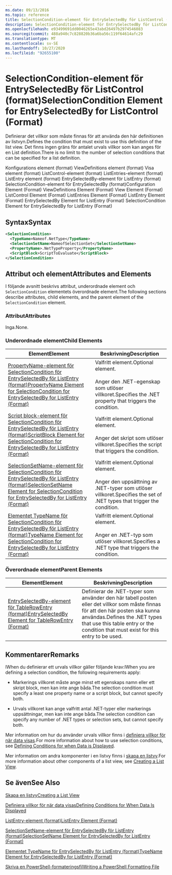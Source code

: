 ```yaml
---
ms.date: 09/13/2016
ms.topic: reference
title: SelectionCondition-element för EntrySelectedBy för ListControl (format)
description: SelectionCondition-element för EntrySelectedBy för ListControl (format)
ms.openlocfilehash: e93499691dd0046265e43abd26497b2974546083
ms.sourcegitcommit: 488a940c7c828820b36a6ba56c119f64614afc29
ms.translationtype: MT
ms.contentlocale: sv-SE
ms.lasthandoff: 10/27/2020
ms.locfileid: "92655100"
---
```

# <a name="selectioncondition-element-for-entryselectedby-for-listcontrol-format"></a><span data-ttu-id="39aa9-103">SelectionCondition-element för EntrySelectedBy för ListControl (format)</span><span class="sxs-lookup"><span data-stu-id="39aa9-103">SelectionCondition Element for EntrySelectedBy for ListControl (Format)</span></span>

<span data-ttu-id="39aa9-104">Definierar det villkor som måste finnas för att använda den här definitionen av listvyn.</span><span class="sxs-lookup"><span data-stu-id="39aa9-104">Defines the condition that must exist to use this definition of the list view.</span></span> <span data-ttu-id="39aa9-105">Det finns ingen gräns för antalet urvals villkor som kan anges för en List definition.</span><span class="sxs-lookup"><span data-stu-id="39aa9-105">There is no limit to the number of selection conditions that can be specified for a list definition.</span></span>

<span data-ttu-id="39aa9-106">Konfigurations element (format) ViewDefinitions element (format) Visa element (format) ListControl-element (format) ListEntries-element (format) ListEntry element (format) EntrySelectedBy-element för ListEntry (format) SelectionCondition-element för EntrySelectedBy (format)</span><span class="sxs-lookup"><span data-stu-id="39aa9-106">Configuration Element (Format) ViewDefinitions Element (Format) View Element (Format) ListControl Element (Format) ListEntries Element (Format) ListEntry Element (Format) EntrySelectedBy Element for ListEntry (Format) SelectionCondition Element for EntrySelectedBy for ListEntry (Format)</span></span>

## <a name="syntax"></a><span data-ttu-id="39aa9-107">Syntax</span><span class="sxs-lookup"><span data-stu-id="39aa9-107">Syntax</span></span>

```xml
<SelectionCondition>
  <TypeName>Nameof.NetType</TypeName>
  <SelectionSetName>NameofSelectionSet</SelectionSetName>
  <PropertyName>.NetTypeProperty</PropertyName>
  <ScriptBlock>ScriptToEvaluate</ScriptBlock>
</SelectionCondition>
```

## <a name="attributes-and-elements"></a><span data-ttu-id="39aa9-108">Attribut och element</span><span class="sxs-lookup"><span data-stu-id="39aa9-108">Attributes and Elements</span></span>

<span data-ttu-id="39aa9-109">I följande avsnitt beskrivs attribut, underordnade element och `SelectionCondition` elementets överordnade element.</span><span class="sxs-lookup"><span data-stu-id="39aa9-109">The following sections describe attributes, child elements, and the parent element of the `SelectionCondition` element.</span></span>

### <a name="attributes"></a><span data-ttu-id="39aa9-110">Attribut</span><span class="sxs-lookup"><span data-stu-id="39aa9-110">Attributes</span></span>

<span data-ttu-id="39aa9-111">Inga.</span><span class="sxs-lookup"><span data-stu-id="39aa9-111">None.</span></span>

### <a name="child-elements"></a><span data-ttu-id="39aa9-112">Underordnade element</span><span class="sxs-lookup"><span data-stu-id="39aa9-112">Child Elements</span></span>

|<span data-ttu-id="39aa9-113">Element</span><span class="sxs-lookup"><span data-stu-id="39aa9-113">Element</span></span>|<span data-ttu-id="39aa9-114">Beskrivning</span><span class="sxs-lookup"><span data-stu-id="39aa9-114">Description</span></span>|
|-------------|-----------------|
|[<span data-ttu-id="39aa9-115">PropertyName-element för SelectionCondition för EntrySelectedBy för ListEntry (format)</span><span class="sxs-lookup"><span data-stu-id="39aa9-115">PropertyName Element for SelectionCondition for EntrySelectedBy for ListEntry (Format)</span></span>](./propertyname-element-for-selectioncondition-for-entryselectedby-for-listcontrol-format.md)|<span data-ttu-id="39aa9-116">Valfritt element.</span><span class="sxs-lookup"><span data-stu-id="39aa9-116">Optional element.</span></span><br /><br /> <span data-ttu-id="39aa9-117">Anger den .NET-egenskap som utlöser villkoret.</span><span class="sxs-lookup"><span data-stu-id="39aa9-117">Specifies the .NET property that triggers the condition.</span></span>|
|[<span data-ttu-id="39aa9-118">Script block-element för SelectionCondition för EntrySelectedBy för ListEntry (format)</span><span class="sxs-lookup"><span data-stu-id="39aa9-118">ScriptBlock Element for SelectionCondition for EntrySelectedBy for ListEntry (Format)</span></span>](./scriptblock-element-for-selectioncondition-for-entryselectedby-for-listcontrol-format.md)|<span data-ttu-id="39aa9-119">Valfritt element.</span><span class="sxs-lookup"><span data-stu-id="39aa9-119">Optional element.</span></span><br /><br /> <span data-ttu-id="39aa9-120">Anger det skript som utlöser villkoret.</span><span class="sxs-lookup"><span data-stu-id="39aa9-120">Specifies the script that triggers the condition.</span></span>|
|[<span data-ttu-id="39aa9-121">SelectionSetName-element för SelectionCondition för EntrySelectedBy för ListEntry (format)</span><span class="sxs-lookup"><span data-stu-id="39aa9-121">SelectionSetName Element for SelectionCondition for EntrySelectedBy for ListEntry (Format)</span></span>](./selectionsetname-element-for-selectioncondition-for-entryselectedby-for-listentry-format.md)|<span data-ttu-id="39aa9-122">Valfritt element.</span><span class="sxs-lookup"><span data-stu-id="39aa9-122">Optional element.</span></span><br /><br /> <span data-ttu-id="39aa9-123">Anger den uppsättning av .NET-typer som utlöser villkoret.</span><span class="sxs-lookup"><span data-stu-id="39aa9-123">Specifies the set of .NET types that trigger the condition.</span></span>|
|[<span data-ttu-id="39aa9-124">Elementet TypeName för SelectionCondition för EntrySelectedBy för ListEntry (format)</span><span class="sxs-lookup"><span data-stu-id="39aa9-124">TypeName Element for SelectionCondition for EntrySelectedBy for ListEntry (Format)</span></span>](./typename-element-for-selectioncondition-for-entryselectedby-for-listcontrol-format.md)|<span data-ttu-id="39aa9-125">Valfritt element.</span><span class="sxs-lookup"><span data-stu-id="39aa9-125">Optional element.</span></span><br /><br /> <span data-ttu-id="39aa9-126">Anger en .NET-typ som utlöser villkoret.</span><span class="sxs-lookup"><span data-stu-id="39aa9-126">Specifies a .NET type that triggers the condition.</span></span>|

### <a name="parent-elements"></a><span data-ttu-id="39aa9-127">Överordnade element</span><span class="sxs-lookup"><span data-stu-id="39aa9-127">Parent Elements</span></span>

|<span data-ttu-id="39aa9-128">Element</span><span class="sxs-lookup"><span data-stu-id="39aa9-128">Element</span></span>|<span data-ttu-id="39aa9-129">Beskrivning</span><span class="sxs-lookup"><span data-stu-id="39aa9-129">Description</span></span>|
|-------------|-----------------|
|[<span data-ttu-id="39aa9-130">EntrySelectedBy-element för TableRowEntry (format)</span><span class="sxs-lookup"><span data-stu-id="39aa9-130">EntrySelectedBy Element for TableRowEntry (Format)</span></span>](./entryselectedby-element-for-tablerowentry-for-tablecontrol-format.md)|<span data-ttu-id="39aa9-131">Definierar de .NET-typer som använder den här tabell posten eller det villkor som måste finnas för att den här posten ska kunna användas.</span><span class="sxs-lookup"><span data-stu-id="39aa9-131">Defines the .NET types that use this table entry or the condition that must exist for this entry to be used.</span></span>|

## <a name="remarks"></a><span data-ttu-id="39aa9-132">Kommentarer</span><span class="sxs-lookup"><span data-stu-id="39aa9-132">Remarks</span></span>

<span data-ttu-id="39aa9-133">lWhen du definierar ett urvals villkor gäller följande krav:</span><span class="sxs-lookup"><span data-stu-id="39aa9-133">lWhen you are defining a selection condition, the following requirements apply:</span></span>

- <span data-ttu-id="39aa9-134">Markerings villkoret måste ange minst ett egenskaps namn eller ett skript block, men kan inte ange båda.</span><span class="sxs-lookup"><span data-stu-id="39aa9-134">The selection condition must specify a least one property name or a script block, but cannot specify both.</span></span>

- <span data-ttu-id="39aa9-135">Urvals villkoret kan ange valfritt antal .NET-typer eller markerings uppsättningar, men kan inte ange båda.</span><span class="sxs-lookup"><span data-stu-id="39aa9-135">The selection condition can specify any number of .NET types or selection sets, but cannot specify both.</span></span>

<span data-ttu-id="39aa9-136">Mer information om hur du använder urvals villkor finns i [definiera villkor för när data visas](./defining-conditions-for-displaying-data.md).</span><span class="sxs-lookup"><span data-stu-id="39aa9-136">For more information about how to use selection conditions, see [Defining Conditions for when Data is Displayed](./defining-conditions-for-displaying-data.md).</span></span>

<span data-ttu-id="39aa9-137">Mer information om andra komponenter i en listvy finns i [skapa en listvy](./creating-a-list-view.md).</span><span class="sxs-lookup"><span data-stu-id="39aa9-137">For more information about other components of a list view, see [Creating a List View](./creating-a-list-view.md).</span></span>

## <a name="see-also"></a><span data-ttu-id="39aa9-138">Se även</span><span class="sxs-lookup"><span data-stu-id="39aa9-138">See Also</span></span>

[<span data-ttu-id="39aa9-139">Skapa en listvy</span><span class="sxs-lookup"><span data-stu-id="39aa9-139">Creating a List View</span></span>](./creating-a-list-view.md)

[<span data-ttu-id="39aa9-140">Definiera villkor för när data visas</span><span class="sxs-lookup"><span data-stu-id="39aa9-140">Defining Conditions for When Data Is Displayed</span></span>](./defining-conditions-for-displaying-data.md)

[<span data-ttu-id="39aa9-141">ListEntry-element (format)</span><span class="sxs-lookup"><span data-stu-id="39aa9-141">ListEntry Element (Format)</span></span>](./listentry-element-for-listcontrol-format.md)

[<span data-ttu-id="39aa9-142">SelectionSetName-element för EntrySelectedBy för ListEntry (format)</span><span class="sxs-lookup"><span data-stu-id="39aa9-142">SelectionSetName Element for EntrySelectedBy for ListEntry (Format)</span></span>](./selectionsetname-element-for-entryselectedby-for-listcontrol-format.md)

[<span data-ttu-id="39aa9-143">Elementet TypeName för EntrySelectedBy för ListEntry (format)</span><span class="sxs-lookup"><span data-stu-id="39aa9-143">TypeName Element for EntrySelectedBy for ListEntry (Format)</span></span>](/powershell/scripting/developer/format/typename-element-for-entryselectedby-for-listcontrol-format)

[<span data-ttu-id="39aa9-144">Skriva en PowerShell-formateringsfil</span><span class="sxs-lookup"><span data-stu-id="39aa9-144">Writing a PowerShell Formatting File</span></span>](./writing-a-powershell-formatting-file.md)
